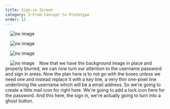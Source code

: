 ```yaml
---
title: Sign-in Screen
category: 2-From Concept to Prototype
order: 12
---  
```

<img style="padding: 0px 15px; float: left" src="https://iwilfried.github.io/Adobe-XD-eBook/images/XD-SignIn-01.png
" alt="no image"/>  


&nbsp; 


<img style="padding: 0px 15px; float: left" src="https://iwilfried.github.io/Adobe-XD-eBook/images/XD-SignIn-02.png
" alt="no image"/> 

&nbsp;   
 
<img style="padding: 0px 15px; float: left" src="https://iwilfried.github.io/Adobe-XD-eBook/images/XD-SignIn-03.png
" alt="no image"/>  

&nbsp;   

<img style="padding: 0px 15px; float: left" src="https://iwilfried.github.io/Adobe-XD-eBook/images/XD-SignIn-04.png
" alt="no image"/>Now that we have the background image in place and properly blurred, we can now turn our attention to the username password and sign in areas. Now the plan here is to not go with the boxes unless we need one and instead replace it with a key line, a very thin one-pixel line underlining the username which will be a email address. So we're going to create a little mail icon for right here. We're going to add a lock icon here for the password. And this here, the sign in, we're actually going to turn into a ghost button.  


&nbsp;   



&nbsp;   



&nbsp;   
